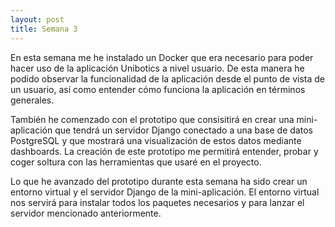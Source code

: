 ```yaml
---
layout: post
title: Semana 3
---
```


En esta semana me he instalado un Docker que era necesario para poder hacer uso de la aplicación Unibotics a nivel
usuario. De esta manera he podido observar la funcionalidad de la aplicación desde el punto de vista de un usuario, así
como entender cómo funciona la aplicación en términos generales.

También he comenzado con el prototipo que consisitirá en crear una mini-aplicación que tendrá un servidor Django
conectado a una base de datos PostgreSQL y que mostrará una visualización de estos datos mediante dashboards. La creación
de este prototipo me permitirá entender, probar y coger soltura con las herramientas que usaré en el proyecto.

Lo que he avanzado del prototipo durante esta semana ha sido crear un entorno virtual y el servidor Django de la
mini-aplicación. El entorno virtual nos servirá para instalar todos los paquetes necesarios y para lanzar el servidor 
mencionado anteriormente.

